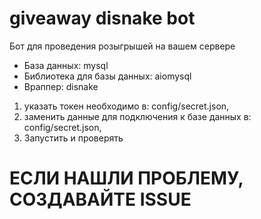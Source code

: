 # giveaway disnake bot
Бот для проведения розыгрышей на вашем сервере
- База данных: mysql
- Библиотека для базы данных: aiomysql
- Враппер: disnake

1. указать токен необходимо в: config/secret.json,
2. заменить данные для подключения к базе данных в: config/secret.json,
3. Запустить и проверять

# ЕСЛИ НАШЛИ ПРОБЛЕМУ, СОЗДАВАЙТЕ ISSUE 
